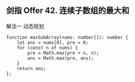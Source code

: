 ## 剑指 Offer 42. 连续子数组的最大和

解法一 动态规划
```
function maxSubArray(nums: number[]): number {
    let ans = nums[0], pre = 0;
    for (const n of nums) {
        pre = Math.max(pre + n, n);
        ans = Math.max(pre, ans);
    }
    return ans;
};
```
